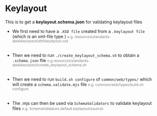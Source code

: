 
# Keylayout

This is to get a **keylayout.schema.json** for validating keylayout files


- We first need to have a `.XSD file` created from a `.keylayout file` (which is an xml-file type )
<small><span style="color: grey"> e.g. resources\standards-data\keylayout\dtd\keylayout.xsd  </small> <br></br>

- Then we need to run `./create_keylayout_schema.sh` to obtain a `.schema.json` file
<small><span style="color: grey"> e.g resources\standards-data\keylayout\create_keylayout_schema.sh  </small> <br></br>

- Then we need to run `build.sh configure` of `common/web/types/` which will create a `schema.validate.mjs` file 
<small><span style="color: grey"> e.g. common/web/types/build.sh configure  </small> <br></br>


- The .mjs can then be used via `SchemaValidators` to validate keylayout files
<small><span style="color: grey"> e.g. SchemaValidators.default.keylayout(source)  </small> <br></br>

